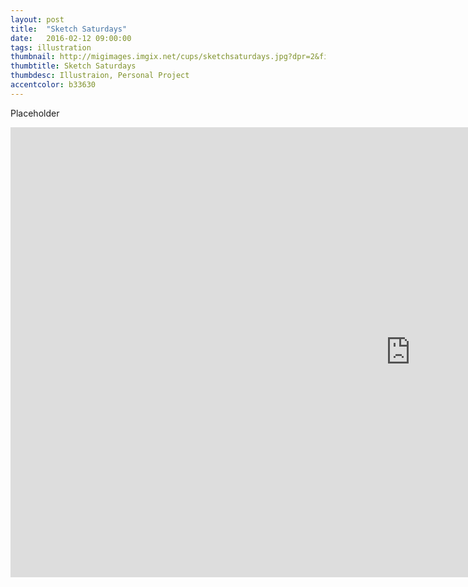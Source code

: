 ```yaml
---
layout: post
title:  "Sketch Saturdays"
date:   2016-02-12 09:00:00
tags: illustration
thumbnail: http://migimages.imgix.net/cups/sketchsaturdays.jpg?dpr=2&fit=crop&fm=pjpg&h=320&w=320&bri=5&con=5&chromasub=444&pad=8&bg=fff
thumbtitle: Sketch Saturdays
thumbdesc: Illustraion, Personal Project
accentcolor: b33630
---
```


<section>
<p>Placeholder</p>
</section>

<div class="video-container">
<iframe width="1280" height="720" src="https://www.youtube.com/embed/71cXIY1_CZM?rel=0&showinfo=0" frameborder="0" allowfullscreen class="youtube"></iframe>
</div>


<section>

</section>

